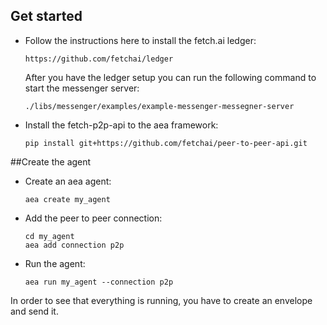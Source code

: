 ## Get started

- Follow the instructions here to install the fetch.ai ledger:
    
      https://github.com/fetchai/ledger
  
  After you have the ledger setup you can run the following command to start the messenger server:
      
      ./libs/messenger/examples/example-messenger-messegner-server 
        

- Install the fetch-p2p-api to the aea framework:

      pip install git+https://github.com/fetchai/peer-to-peer-api.git


##Create the agent

- Create an aea agent:

      aea create my_agent

- Add the peer to peer connection:
     
      cd my_agent 
      aea add connection p2p


- Run the agent:

      aea run my_agent --connection p2p


In order to see that everything is running, you have to create an envelope and send it. 


